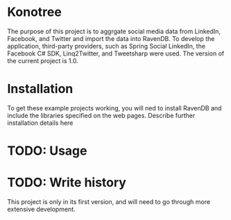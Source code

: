 Konotree
========

The purpose of this project is to aggrgate social media data from LinkedIn, Facebook, and Twitter and import the data into RavenDB. To develop the application, third-party providers, such as Spring Social LinkedIn, the Facebook C# SDK, Linq2Twitter, and Tweetsharp were used. The version of the current project is 1.0. 

Installation
========

To get these example projects working, you will ned to install RavenDB and include the libraries specified on the web pages.
Describe further installation details here

TODO: Usage
========

TODO: Write history
========

This project is only in its first version, and will need to go through more extensive development. 
